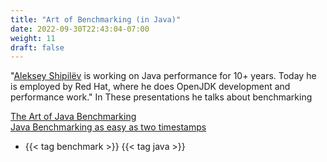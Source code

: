 ```yaml
---
title: "Art of Benchmarking (in Java)"
date: 2022-09-30T22:43:04-07:00
weight: 11
draft: false
---
```

"[Aleksey Shipilёv](https://shipilev.net) is working on Java performance for 10+ years. Today he is employed by Red Hat, where he does OpenJDK development and performance work."
In These presentations he talks about benchmarking

[The Art of Java Benchmarking](https://shipilev.net/talks/oredev-Nov2013-benchmarking.pdf) \
[Java Benchmarking as easy as two timestamps](https://shipilev.net/talks/jvmls-July2014-benchmarking.pdf)

- {{< tag benchmark >}} {{< tag java >}}
